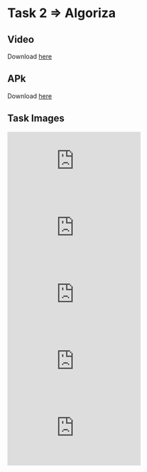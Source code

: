# Task 2 => Algoriza

## Video
Download [here](https://disk.yandex.com/i/IdT8_p05g4sQgQ)
## APk
Download [here](https://disk.yandex.com/d/Ee6Er11pC42KzQ)

## Task Images
![alt text](https://files.fm/thumb_show.php?i=fahzynvry&view)
![alt text](https://files.fm/thumb_show.php?i=9equcfbpj&view)
![alt text](https://files.fm/thumb_show.php?i=32mbfc42j&view)
![alt text](https://files.fm/thumb_show.php?i=mmc6bnpzz&view)
![alt text](https://files.fm/thumb_show.php?i=gj7ftm49q&view)

